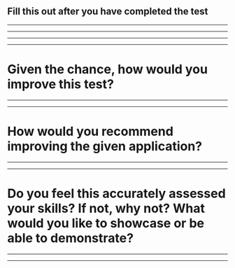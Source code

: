 ## Fill this out after you have completed the test

---------------------------------------------------------------------------------------------------------------------------------------------------------------------------------------
---------------------------------------------------------------------------------------------------------------------------------------------------------------------------------------
---------------------------------------------------------------------------------------------------------------------------------------------------------------------------------------

---------------------------------------------------------------------------------------------------------------------------------------------------------------------------------------
# Given the chance, how would you improve this test? 



---------------------------------------------------------------------------------------------------------------------------------------------------------------------------------------
---------------------------------------------------------------------------------------------------------------------------------------------------------------------------------------
# How would you recommend improving the given application?



---------------------------------------------------------------------------------------------------------------------------------------------------------------------------------------
---------------------------------------------------------------------------------------------------------------------------------------------------------------------------------------
# Do you feel this accurately assessed your skills? If not, why not? What would you like to showcase or be able to demonstrate? 



---------------------------------------------------------------------------------------------------------------------------------------------------------------------------------------
---------------------------------------------------------------------------------------------------------------------------------------------------------------------------------------